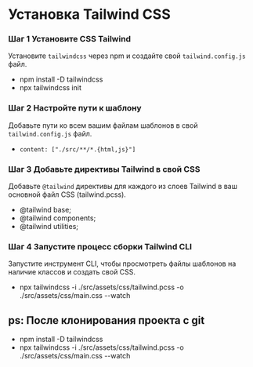 # Установка Tailwind CSS

### Шаг 1 Установите CSS Tailwind
Установите `tailwindcss` через npm и создайте свой `tailwind.config.js` файл.
- npm install -D tailwindcss
- npx tailwindcss init

### Шаг 2 Настройте пути к шаблону
Добавьте пути ко всем вашим файлам шаблонов в свой `tailwind.config.js` файл.
- `content: ["./src/**/*.{html,js}"]`

### Шаг 3 Добавьте директивы Tailwind в свой CSS
Добавьте `@tailwind` директивы для каждого из слоев Tailwind в ваш основной файл CSS (tailwind.pcss).

- @tailwind base;
- @tailwind components;
- @tailwind utilities;

### Шаг 4 Запустите процесс сборки Tailwind CLI
Запустите инструмент CLI, чтобы просмотреть файлы шаблонов на наличие классов и создать свой CSS.
- npx tailwindcss -i ./src/assets/css/tailwind.pcss -o ./src/assets/css/main.css --watch

## ps: После клонирования проекта с git
- npm install -D tailwindcss
- npx tailwindcss -i ./src/assets/css/tailwind.pcss -o ./src/assets/css/main.css --watch